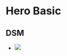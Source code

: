 <!-- @format -->

# Hero Basic

## DSM
* ![](https://ultimaker.invisionapp.com/dsm/ultimaker/ultimaker-com/asset/components/)
